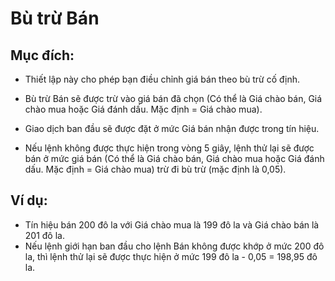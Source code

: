 # **Bù trừ Bán**

## Mục đích:

- Thiết lập này cho phép bạn điều chỉnh giá bán theo bù trừ cố định.
- Bù trừ Bán sẽ được trừ vào giá bán đã chọn (Có thể là Giá chào bán, Giá chào mua hoặc Giá đánh dấu. Mặc định = Giá chào mua).

- Giao dịch ban đầu sẽ được đặt ở mức Giá bán nhận được trong tín hiệu.
- Nếu lệnh không được thực hiện trong vòng 5 giây, lệnh thử lại sẽ được bán ở mức giá bán (Có thể là Giá chào bán, Giá chào mua hoặc Giá đánh dấu. Mặc định = Giá chào mua) trừ đi bù trừ (mặc định là 0,05).

## Ví dụ:

- Tín hiệu bán 200 đô la với Giá chào mua là 199 đô la và Giá chào bán là 201 đô la.
- Nếu lệnh giới hạn ban đầu cho lệnh Bán không được khớp ở mức 200 đô la, thì lệnh thử lại sẽ được thực hiện ở mức 199 đô la - 0,05 = 198,95 đô la.
